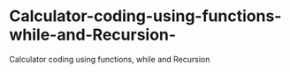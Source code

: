 # Calculator-coding-using-functions-while-and-Recursion-
Calculator coding using functions, while  and Recursion 
